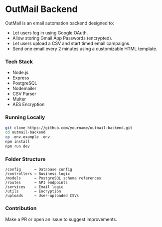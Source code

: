 # OutMail Backend

OutMail is an email automation backend designed to:
- Let users log in using Google OAuth.
- Allow storing Gmail App Passwords (encrypted).
- Let users upload a CSV and start timed email campaigns.
- Send one email every 2 minutes using a customizable HTML template.

### Tech Stack
- Node.js
- Express
- PostgreSQL
- Nodemailer
- CSV Parser
- Multer
- AES Encryption

### Running Locally
```bash
git clone https://github.com/yourname/outmail-backend.git
cd outmail-backend
cp .env.example .env
npm install
npm run dev
```

### Folder Structure
```
/config      → Database config
/controllers → Business logic
/models      → PostgreSQL schema references
/routes      → API endpoints
/services    → Email logic
/utils       → Encryption
/uploads     → User-uploaded CSVs
```

### Contribution
Make a PR or open an issue to suggest improvements.